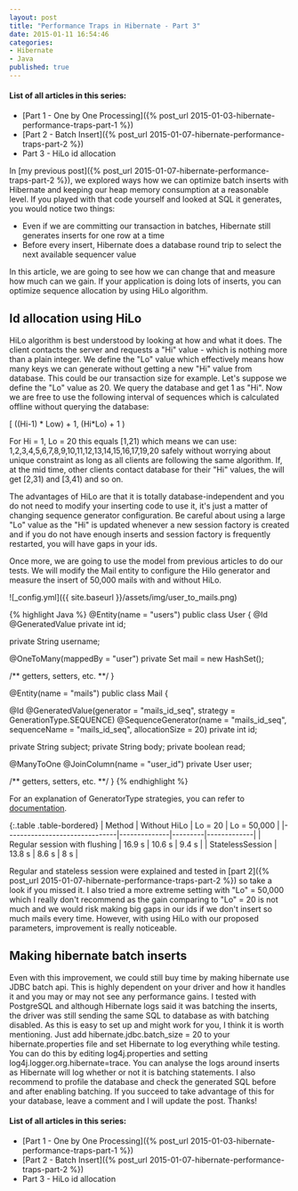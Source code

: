 ```yaml
---
layout: post
title: "Performance Traps in Hibernate - Part 3"
date: 2015-01-11 16:54:46
categories:
- Hibernate
- Java
published: true
---
```


#### List of all articles in this series:
* [Part 1 - One by One Processing]({% post_url 2015-01-03-hibernate-performance-traps-part-1 %})
* [Part 2 - Batch Insert]({% post_url 2015-01-07-hibernate-performance-traps-part-2 %})
* Part 3 - HiLo id allocation

In [my previous post]({% post_url 2015-01-07-hibernate-performance-traps-part-2 %}), we explored ways how we can optimize batch inserts with Hibernate and keeping our heap memory consumption at a reasonable level.
If you played with that code yourself and looked at SQL it generates, you would notice two things:

* Even if we are committing our transaction in batches, Hibernate still generates inserts for one row at a time
* Before every insert, Hibernate does a database round trip to select the next available sequencer value 

In this article, we are going to see how we can change that and measure how much can we gain. If your application is doing lots of inserts, you can optimize sequence allocation by using HiLo algorithm.
<!--more--> 

## Id allocation using HiLo

HiLo algorithm is best understood by looking at how and what it does. The client contacts the server and requests a "Hi" value - which is nothing more than a plain integer. 
We define the "Lo" value which effectively means how many keys we can generate without getting a new "Hi" value from database. This could be our transaction size for example.
Let's suppose we define the "Lo" value as 20. We query the database and get 1 as "Hi". Now we are free to use the following interval of sequences which is calculated offline without querying the database:

[ ((Hi-1) * Low) + 1, (Hi*Lo) + 1 )

For Hi = 1, Lo = 20 this equals [1,21) which means we can use:
1,2,3,4,5,6,7,8,9,10,11,12,13,14,15,16,17,19,20
safely without worrying about unique constraint as long as all clients are following the same algorithm.
If, at the mid time, other clients contact database for their "Hi" values, the will get [2,31) and [3,41) and so on.

The advantages of HiLo are that it is totally database-independent and you do not need to modify your inserting code to use it, it's just a matter of changing sequence generator configuration.
Be careful about using a large "Lo" value as the "Hi" is updated whenever a new session factory is created and if you do not have enough inserts and session factory is frequently restarted, you will have gaps in your ids.

Once more, we are going to use the model from previous articles to do our tests. We will modify the Mail entity to configure the Hilo generator and measure the insert of 50,000 mails with and without HiLo.

![_config.yml]({{ site.baseurl }}/assets/img/user_to_mails.png)

{% highlight Java %}
@Entity(name = "users")
public class User {
  @Id
  @GeneratedValue
  private int id;
		
  private String username;
		
  @OneToMany(mappedBy = "user")
  private Set<Mail> mail = new HashSet<Mail>();
		
  /** getters, setters, etc. **/
}

@Entity(name = "mails")
public class Mail {

  @Id
  @GeneratedValue(generator = "mails_id_seq", strategy = GenerationType.SEQUENCE)
  @SequenceGenerator(name = "mails_id_seq", sequenceName = "mails_id_seq", allocationSize = 20)
  private int id;
	
  private String subject;
  private String body;
  private boolean read;
  
  @ManyToOne
  @JoinColumn(name = "user_id")
  private User user;
	
  /** getters, setters, etc. **/
}
{% endhighlight %}

For an explanation of GeneratorType strategies, you can refer to 
<a href="http://docs.jboss.org/hibernate/annotations/3.5/reference/en/html_single/#entity-mapping-identifier">documentation</a>.

{:.table .table-bordered}
| Method    			 	    | Without HiLo | Lo = 20 | Lo = 50,000 |
|-------------------------------|--------------|---------|-------------|
| Regular session with flushing | 16.9 s       | 10.6 s  | 9.4 s       |
| StatelessSession  		    | 13.8 s       | 8.6 s   | 8 s         |

Regular and stateless session were explained and tested in [part 2]({% post_url 2015-01-07-hibernate-performance-traps-part-2 %}) so take a look if you missed it.
I also tried a more extreme setting with "Lo" = 50,000 which I really don't recommend as the gain comparing to "Lo" = 20 is not much and we would risk making big gaps in our ids if we don't insert so much mails every time.
However, with using HiLo with our proposed parameters, improvement is really noticeable. 

## Making hibernate batch inserts

Even with this improvement, we could still buy time by making hibernate use JDBC batch api. This is highly dependent on your driver and how it handles it and you may or may not see any performance gains.
I tested with PostgreSQL and although Hibernate logs said it was batching the inserts, the driver was still sending the same SQL to database as with batching disabled.
As this is easy to set up and might work for you, I think it is worth mentioning.
Just add hibernate.jdbc.batch_size = 20 to your hibernate.properties file and set Hibernate to log everything while testing. You can do this by editing log4j.properties and setting log4j.logger.org.hibernate=trace.
You can analyse the logs around inserts as Hibernate will log whether or not it is batching statements.
I also recommend to profile the database and check the generated SQL before and after enabling batching. 
If you succeed to take advantage of this for your database, leave a comment and I will update the post. Thanks!

#### List of all articles in this series:
* [Part 1 - One by One Processing]({% post_url 2015-01-03-hibernate-performance-traps-part-1 %})
* [Part 2 - Batch Insert]({% post_url 2015-01-07-hibernate-performance-traps-part-2 %})
* Part 3 - HiLo id allocation